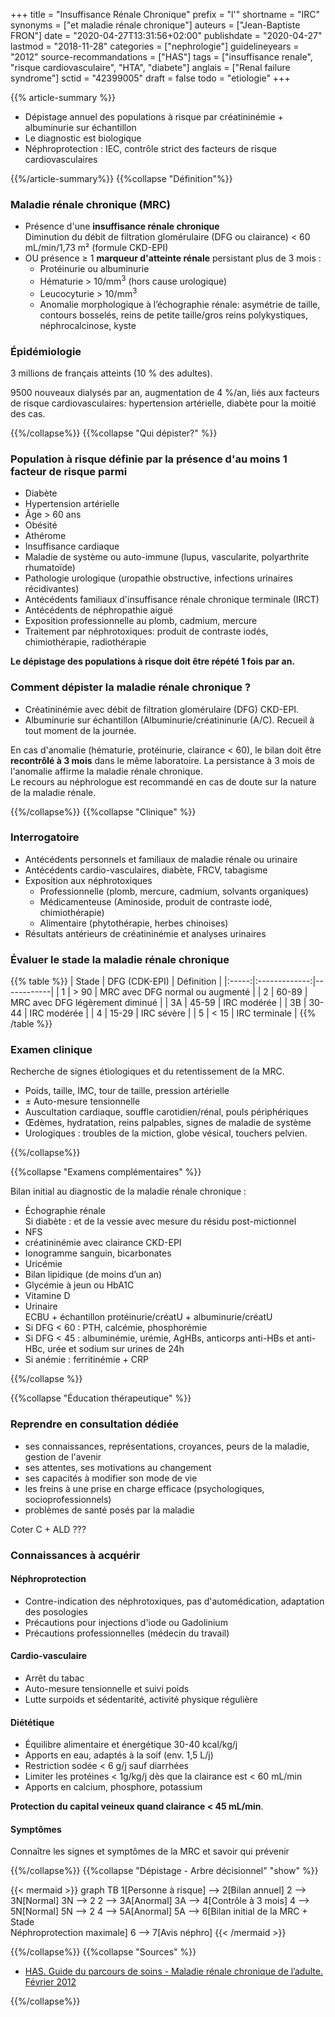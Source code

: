 +++
title = "Insuffisance Rénale Chronique"
prefix = "l'"
shortname = "IRC"
synonyms = ["et maladie rénale chronique"]
auteurs = ["Jean-Baptiste FRON"]
date = "2020-04-27T13:31:56+02:00"
publishdate = "2020-04-27"
lastmod = "2018-11-28"
categories = ["nephrologie"]
guidelineyears = "2012"
source-recommandations = ["HAS"]
tags = ["insuffisance renale", "risque cardiovasculaire", "HTA", "diabete"]
anglais = ["Renal failure syndrome"]
sctid = "42399005"
draft = false
todo = "etiologie"
+++

{{% article-summary %}}

- Dépistage annuel des populations à risque par créatininémie + albuminurie sur échantillon
- Le diagnostic est biologique
- Néphroprotection : IEC, contrôle strict des facteurs de risque cardiovasculaires

{{%/article-summary%}}
{{%collapse "Définition"%}}

### Maladie rénale chronique (MRC)

- Présence d'une **insuffisance rénale chronique**  
Diminution du débit de filtration glomérulaire (DFG ou clairance) < 60 mL/min/1,73 m² (formule CKD-EPI)
- OU présence ≥ 1 **marqueur d'atteinte rénale** persistant plus de 3 mois :
  - Protéinurie ou albuminurie
  - Hématurie > 10/mm<sup>3</sup> (hors cause urologique)
  - Leucocyturie > 10/mm<sup>3</sup>
  - Anomalie morphologique à l’échographie rénale: asymétrie de taille, contours bosselés, reins de petite taille/gros reins polykystiques, néphrocalcinose, kyste

### Épidémiologie

3 millions de français atteints (10 % des adultes).

9500 nouveaux dialysés par an, augmentation de 4 %/an, liés aux facteurs de risque cardiovasculaires: hypertension artérielle, diabète pour la moitié des cas.

{{%/collapse%}}
{{%collapse "Qui dépister?" %}}

### Population à risque définie par la présence d'au moins 1 facteur de risque parmi

- Diabète
- Hypertension artérielle
- Âge > 60 ans
- Obésité
- Athérome
- Insuffisance cardiaque
- Maladie de système ou auto-immune (lupus, vascularite, polyarthrite rhumatoïde)
- Pathologie urologique (uropathie obstructive, infections urinaires récidivantes)
- Antécédents familiaux d'insuffisance rénale chronique terminale (IRCT)
- Antécédents de néphropathie aiguë
- Exposition professionnelle au plomb, cadmium, mercure
- Traitement par néphrotoxiques: produit de contraste iodés, chimiothérapie, radiothérapie

**Le dépistage des populations à risque doit être répété 1 fois par an.**  

### Comment dépister la maladie rénale chronique ?

- Créatininémie avec débit de filtration glomérulaire (DFG) CKD-EPI.
- Albuminurie sur échantillon (Albuminurie/créatininurie (A/C). Recueil à tout moment de la journée.

En cas d'anomalie (hématurie, protéinurie, clairance < 60), le bilan doit être **recontrôlé à 3 mois** dans le même laboratoire. La persistance à 3 mois de l'anomalie affirme la maladie rénale chronique.  
Le recours au néphrologue est recommandé en cas de doute sur la nature de la maladie rénale.

{{%/collapse%}}
{{%collapse "Clinique" %}}

### Interrogatoire

- Antécédents personnels et familiaux de maladie rénale ou urinaire
- Antécédents cardio-vasculaires, diabète, FRCV, tabagisme
- Exposition aux néphrotoxiques
  - Professionnelle (plomb, mercure, cadmium, solvants organiques)
  - Médicamenteuse (Aminoside, produit de contraste iodé, chimiothérapie)
  - Alimentaire (phytothérapie, herbes chinoises)
- Résultats antérieurs de créatininémie et analyses urinaires

### Évaluer le stade la maladie rénale chronique

{{% table %}}
| Stade | DFG (CDK-EPI) | Définition |
|:-----:|:-------------:|------------|
| 1     | &gt; 90       | MRC avec DFG normal ou augmenté |
| 2     | 60-89         | MRC avec DFG légèrement diminué |
| 3A    | 45-59         | IRC modérée |
| 3B    | 30-44         | IRC modérée |
| 4     | 15-29         | IRC sévère  |
| 5     | < 15          | IRC terminale |
{{% /table %}}

### Examen clinique

Recherche de signes étiologiques et du retentissement de la MRC.

- Poids, taille, IMC, tour de taille, pression artérielle
- ± Auto-mesure tensionnelle
- Auscultation cardiaque, souffle carotidien/rénal, pouls périphériques
- Œdèmes, hydratation, reins palpables, signes de maladie de système
- Urologiques : troubles de la miction, globe vésical, touchers pelvien.

{{%/collapse%}}

{{%collapse "Examens complémentaires" %}}

Bilan initial au diagnostic de la maladie rénale chronique :

- Échographie rénale  
Si diabète : et de la vessie avec mesure du résidu post-mictionnel
- NFS
- créatininémie avec clairance CKD-EPI
- Ionogramme sanguin, bicarbonates
- Uricémie
- Bilan lipidique (de moins d’un an)
- Glycémie à jeun ou HbA1C
- Vitamine D
- Urinaire  
ECBU + échantillon protéinurie/créatU + albuminurie/créatU
- Si DFG < 60 : PTH, calcémie, phosphorémie
- Si DFG < 45 : albuminémie, urémie, AgHBs, anticorps anti-HBs et anti-HBc, urée et sodium sur urines de 24h
- Si anémie : ferritinémie + CRP

{{%/collapse %}}









{{%collapse "Éducation thérapeutique" %}}

### Reprendre en consultation dédiée

- ses connaissances, représentations, croyances, peurs de la maladie, gestion de l'avenir
- ses attentes, ses motivations au changement
- ses capacités à modifier son mode de vie
- les freins à une prise en charge efficace (psychologiques, socioprofessionnels)
- problèmes de santé posés par la maladie

Coter C + ALD ???

### Connaissances à acquérir

#### Néphroprotection

- Contre-indication des néphrotoxiques, pas d'automédication, adaptation des posologies
- Précautions pour injections d'iode ou Gadolinium
- Précautions professionnelles (médecin du travail)

#### Cardio-vasculaire

- Arrêt du tabac
- Auto-mesure tensionnelle et suivi poids
- Lutte surpoids et sédentarité, activité physique régulière

#### Diététique

- Équilibre alimentaire et énergétique 30-40 kcal/kg/j
- Apports en eau, adaptés à la soif (env. 1,5 L/j)
- Restriction sodée < 6 g/j sauf diarrhées
- Limiter les protéines < 1g/kg/j dès que la clairance est < 60 mL/min
- Apports en calcium, phosphore, potassium

**Protection du capital veineux quand clairance < 45 mL/min**.

#### Symptômes
Connaître les signes et symptômes de la MRC et savoir qui prévenir

{{%/collapse%}}
{{%collapse "Dépistage - Arbre décisionnel" "show" %}}

{{< mermaid >}}
graph TB
1[Personne à risque] --> 2[Bilan annuel]
2 --> 3N[Normal]
  3N --> 2
2 --> 3A[Anormal]
3A --> 4[Contrôle à 3 mois]
4 --> 5N[Normal]
  5N --> 2
4 --> 5A[Anormal]
5A --> 6[Bilan initial de la MRC + Stade <br> Néphroprotection maximale]
6 --> 7[Avis néphro]
{{< /mermaid >}}

{{%/collapse%}}
{{%collapse "Sources" %}}

- [HAS. Guide du parcours de soins - Maladie rénale chronique de l’adulte. Février 2012](
//www.has-sante.fr/upload/docs/application/pdf/2012-04/guide_parcours_de_soins_mrc_web.pdf)

{{%/collapse%}}
